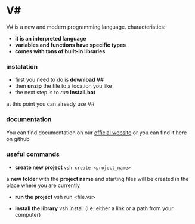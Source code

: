 # V#
V# is a new and modern programming language. 
characteristics:
- **it is an interpreted language**
- **variables and functions have specific types**
- **comes with tons of built-in libraries**

### instalation
 - first you need to do is **download V#**
 - then **unzip** the file to a location you like
 - the next step is to *run* **install.bat**

 at this point you can already use V#

### documentation
 You can find documentation on our [official website](https://vsharp.pl)
 or you can find it here on github 

### useful commands
- **create new project**
``` vsh create <project_name> ```

a **new folde**r with the **project name** and starting files will be 
created in the place where you are currently

- **run the project**
vsh run <file.vs>


- **install the library**
vsh install <library> (i.e. either a link or a path from your computer)
